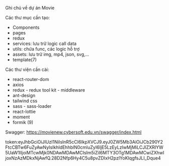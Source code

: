 Ghi chú về dự án Movie

Các thư mục cần tạo:

- Components
- pages
- redux
- services: lưu trữ logic call data
- utils: chứa func, các logic hỗ trợ
- assets: lưu trữ img, mp4, json, svg,...
- template(7)

Các thư viện cần cài:

- react-router-dom
- axios
- redux - redux tool kit - middleware
- ant-design
- tailwind css
- sass - sass-loader
- react-lottie
- moment
- formik (9)

Swagger: https://movienew.cybersoft.edu.vn/swagger/index.html

token:eyJhbGciOiJIUzI1NiIsInR5cCI6IkpXVCJ9.eyJ0ZW5Mb3AiOiJCb290Y2FtcCBTw6FuZyAwNyIsIkhldEhhblN0cmluZyI6IjE5LzEyLzIwMjMiLCJIZXRIYW5UaW1lIjoiMTcwMjk0NDAwMDAwMCIsIm5iZiI6MTY3OTg1MDAwMCwiZXhwIjoxNzAzMDkxNjAwfQ.28D2Nfp6Hy4C5u8pvZDIxH2pzlYoKIqgfsJLI_Dque4
